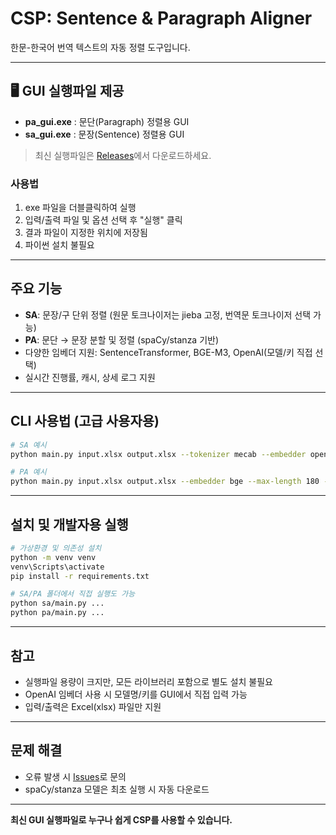 # CSP: Sentence & Paragraph Aligner

한문-한국어 번역 텍스트의 자동 정렬 도구입니다.

---

## 🖥️ GUI 실행파일 제공

- **pa_gui.exe** : 문단(Paragraph) 정렬용 GUI
- **sa_gui.exe** : 문장(Sentence) 정렬용 GUI

> 최신 실행파일은 [Releases](https://github.com/your-repo/releases)에서 다운로드하세요.

### 사용법
1. exe 파일을 더블클릭하여 실행
2. 입력/출력 파일 및 옵션 선택 후 "실행" 클릭
3. 결과 파일이 지정한 위치에 저장됨
4. 파이썬 설치 불필요

---

## 주요 기능

- **SA**: 문장/구 단위 정렬 (원문 토크나이저는 jieba 고정, 번역문 토크나이저 선택 가능)
- **PA**: 문단 → 문장 분할 및 정렬 (spaCy/stanza 기반)
- 다양한 임베더 지원: SentenceTransformer, BGE-M3, OpenAI(모델/키 직접 선택)
- 실시간 진행률, 캐시, 상세 로그 지원

---

## CLI 사용법 (고급 사용자용)

```bash
# SA 예시
python main.py input.xlsx output.xlsx --tokenizer mecab --embedder openai --openai-model text-embedding-3-large --openai-api-key sk-xxxx

# PA 예시
python main.py input.xlsx output.xlsx --embedder bge --max-length 180 --threshold 0.35
```

---

## 설치 및 개발자용 실행

```bash
# 가상환경 및 의존성 설치
python -m venv venv
venv\Scripts\activate
pip install -r requirements.txt

# SA/PA 폴더에서 직접 실행도 가능
python sa/main.py ...
python pa/main.py ...
```

---

## 참고

- 실행파일 용량이 크지만, 모든 라이브러리 포함으로 별도 설치 불필요
- OpenAI 임베더 사용 시 모델명/키를 GUI에서 직접 입력 가능
- 입력/출력은 Excel(xlsx) 파일만 지원

---

## 문제 해결

- 오류 발생 시 [Issues](https://github.com/your-repo/issues)로 문의
- spaCy/stanza 모델은 최초 실행 시 자동 다운로드

---

**최신 GUI 실행파일로 누구나 쉽게 CSP를 사용할 수 있습니다.**
